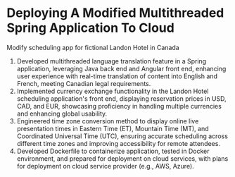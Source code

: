 # Deploying A Modified Multithreaded Spring Application To Cloud

Modify scheduling app for fictional Landon Hotel in Canada
1. Developed multithreaded language translation feature in a Spring application, leveraging Java back end and Angular front end, enhancing user experience with real-time translation of content into English and French, meeting Canadian legal requirements.
2. Implemented currency exchange functionality in the Landon Hotel scheduling application's front end, displaying reservation prices in USD, CAD, and EUR, showcasing proficiency in handling multiple currencies and enhancing global usability.
3. Engineered time zone conversion method to display online live presentation times in Eastern Time (ET), Mountain Time (MT), and Coordinated Universal Time (UTC), ensuring accurate scheduling across different time zones and improving accessibility for remote attendees.
4. Developed Dockerfile to containerize application, tested in Docker environment, and prepared for deployment on cloud services, with plans for deployment on cloud service provider (e.g., AWS, Azure).
